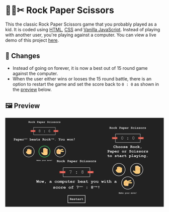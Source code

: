 # 🗻📃✂ Rock Paper Scissors

This the classic Rock Paper Scissors game that you probably played as a kid. It is coded using [HTML](https://www.w3.org/html/), [CSS](https://www.w3schools.com/css/) and [Vanilla JavaScript](https://www.javascript.com/). Instead of playing with another user, you're playing against a computer. You can view a live demo of this project [here](https://zhon12345-rps.netlify.app).

## 📄 Changes
* Instead of going on forever, it is now a best out of 15 round game against the computer.
* When the user either wins or looses the 15 round battle, there is an option to restart the game and set the score back to `0 : 0` as shown in the [preview](https://github.com/zhon12345/Web-Projects/tree/Rock-Paper-Scissors#%EF%B8%8F-preview) below.

## 🖼️ Preview

<img src="./images/rps.png">
